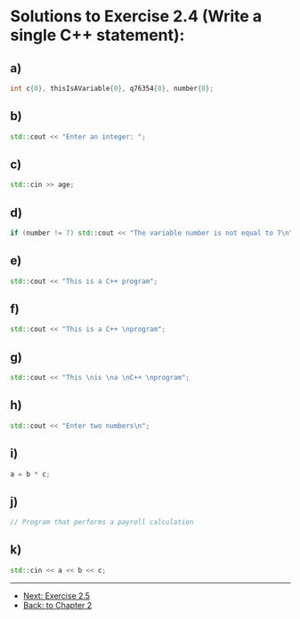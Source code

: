 # Solutions to Exercise 2.4 (Write a single C++ statement):

## a) 
```cpp
int c{0}, thisIsAVariable{0}, q76354{0}, number{0};
```

## b)
```cpp
std::cout << "Enter an integer: ";
```

## c)
```cpp
std::cin >> age;
```

## d)
```cpp
if (number != 7) std::cout << "The variable number is not equal to 7\n";
```

## e)
```cpp
std::cout << "This is a C++ program";
```

## f)
```cpp
std::cout << "This is a C++ \nprogram";
```

## g)
```cpp
std::cout << "This \nis \na \nC++ \nprogram";
```

## h)
```cpp
std::cout << "Enter two numbers\n";
```

## i)
```cpp
a = b * c;
```

## j)
```cpp
// Program that performs a payroll calculation
```

## k)
```cpp
std::cin << a << b << c;
```
---
- [Next: Exercise 2.5](02_05.md)
- [Back: to Chapter 2](README.md)
